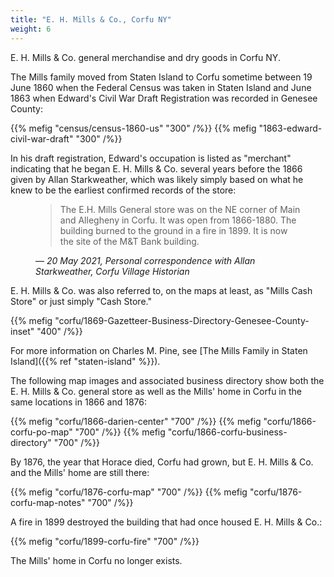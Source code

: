 ```yaml
---
title: "E. H. Mills & Co., Corfu NY"
weight: 6
---
```


E. H. Mills & Co. general merchandise and dry goods in Corfu NY.

<!--more-->

The Mills family moved from Staten Island to Corfu sometime between 19 June 1860 when the Federal Census was taken in Staten Island and June 1863 when Edward's Civil War Draft Registration was recorded in Genesee County:

<div class="gallery">
  {{% mefig "census/census-1860-us" "300" /%}}
  {{% mefig "1863-edward-civil-war-draft" "300" /%}}
</div>

In his draft registration, Edward's occupation is listed as "merchant" indicating that he began E. H. Mills & Co. several years before the 1866 given by Allan Starkweather, which was likely simply based on what he knew to be the earliest confirmed records of the store:

<figure class="quote-only">
<blockquote>
The E.H. Mills General store was on the NE corner of Main and Allegheny in Corfu.  It was open from 1866-1880. The building burned to the ground in a fire in 1899.  It is now the site of the M&T Bank building.
</blockquote>
<figcaption>
— <cite>20 May 2021, Personal correspondence with Allan Starkweather, Corfu Village Historian</cite>
</figcaption>
</figure>

E. H. Mills & Co. was also referred to, on the maps at least, as "Mills Cash Store" or just simply "Cash Store."

{{% mefig "corfu/1869-Gazetteer-Business-Directory-Genesee-County-inset" "400" /%}}

For more information on Charles M. Pine, see [The Mills Family in Staten Island]({{% ref "staten-island" %}}).

The following map images and associated business directory show both the E. H. Mills & Co. general store as well as the Mills' home in Corfu in the same locations in 1866 and 1876:

{{% mefig "corfu/1866-darien-center" "700" /%}}
{{% mefig "corfu/1866-corfu-po-map" "700" /%}}
{{% mefig "corfu/1866-corfu-business-directory" "700" /%}}

By 1876, the year that Horace died, Corfu had grown, but E. H. Mills & Co. and the Mills' home are still there:

{{% mefig "corfu/1876-corfu-map" "700" /%}}
{{% mefig "corfu/1876-corfu-map-notes" "700" /%}}

A fire in 1899 destroyed the building that had once housed E. H. Mills & Co.:

{{% mefig "corfu/1899-corfu-fire" "700" /%}}

The Mills' home in Corfu no longer exists.
